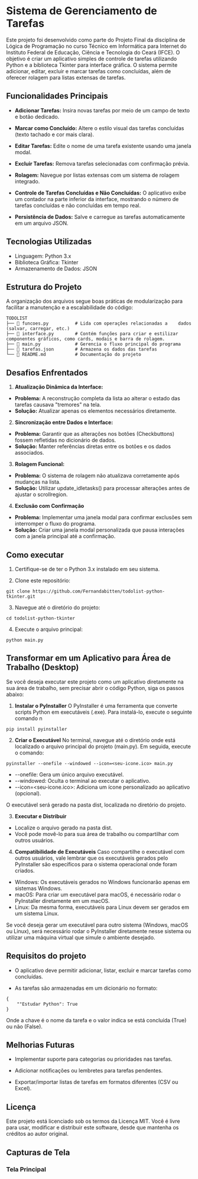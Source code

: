 # Sistema de Gerenciamento de Tarefas

Este projeto foi desenvolvido como parte do Projeto Final da disciplina de Lógica de Programação no curso Técnico em Informática para Internet do Instituto Federal de Educação, Ciência e Tecnologia do Ceará (IFCE).
O objetivo é criar um aplicativo simples de controle de tarefas utilizando Python e a biblioteca Tkinter para interface gráfica.
O sistema permite adicionar, editar, excluir e marcar tarefas como concluídas, além de oferecer rolagem para listas extensas de tarefas.

## Funcionalidades Principais

- **Adicionar Tarefas:**
  Insira novas tarefas por meio de um campo de texto e botão dedicado.

- **Marcar como Concluído:**
  Altere o estilo visual das tarefas concluídas (texto tachado e cor mais clara).

- **Editar Tarefas:**
  Edite o nome de uma tarefa existente usando uma janela modal.

- **Excluir Tarefas:**
  Remova tarefas selecionadas com confirmação prévia.

- **Rolagem:**
  Navegue por listas extensas com um sistema de rolagem integrado.

- **Controle de Tarefas Concluídas e Não Concluídas:**
  O aplicativo exibe um contador na parte inferior da interface, mostrando o número de tarefas concluídas e não concluídas em tempo real.

- **Persistência de Dados:**
  Salve e carregue as tarefas automaticamente em um arquivo JSON.

## Tecnologias Utilizadas

- Linguagem: Python 3.x
- Biblioteca Gráfica: Tkinter
- Armazenamento de Dados: JSON

## Estrutura do Projeto

A organização dos arquivos segue boas práticas de modularização para facilitar a manutenção e a escalabilidade do código:

```
TODOLIST
├── 📜 funcoes.py          # Lida com operações relacionadas a    dados (salvar, carregar, etc.)
├── 📜 interface.py        # Contém funções para criar e estilizar componentes gráficos, como cards, modais e barra de rolagem.
├── 📜 main.py             # Gerencia o fluxo principal do programa
├── 📜 tarefas.json        # Armazena os dados das tarefas
└── 📜 README.md           # Documentação do projeto
```

## Desafios Enfrentados

1. **Atualização Dinâmica da Interface:**

- **Problema:** A reconstrução completa da lista ao alterar o estado das tarefas causava "tremores" na tela.
- **Solução:** Atualizar apenas os elementos necessários diretamente.

2. **Sincronização entre Dados e Interface:**

- **Problema:** Garantir que as alterações nos botões (Checkbuttons) fossem refletidas no dicionário de dados.
- **Solução:** Manter referências diretas entre os botões e os dados associados.

3. **Rolagem Funcional:**

- **Problema:** O sistema de rolagem não atualizava corretamente após mudanças na lista.
- **Solução:** Utilizar update_idletasks() para processar alterações antes de ajustar o scrollregion.

4. **Exclusão com Confirmação**

- **Problema:** Implementar uma janela modal para confirmar exclusões sem interromper o fluxo do programa.
- **Solução:** Criar uma janela modal personalizada que pausa interações com a janela principal até a confirmação.

## Como executar

1. Certifique-se de ter o Python 3.x instalado em seu sistema.

2. Clone este repositório:

```
git clone https://github.com/Fernandabitten/todolist-python-tkinter.git
```

3. Navegue até o diretório do projeto:

```
cd todolist-python-tkinter
```

4. Execute o arquivo principal:

```
python main.py
```

## Transformar em um Aplicativo para Área de Trabalho (Desktop)

Se você deseja executar este projeto como um aplicativo diretamente na sua área de trabalho, sem precisar abrir o código Python, siga os passos abaixo:

1. **Instalar o PyInstaller**
   O PyInstaller é uma ferramenta que converte scripts Python em executáveis (.exe). Para instalá-lo, execute o seguinte comando n

```
pip install pyinstaller
```

2. **Criar o Executável**
   No terminal, navegue até o diretório onde está localizado o arquivo principal do projeto (main.py). Em seguida, execute o comando:

```
pyinstaller --onefile --windowed --icon=<seu-icone.ico> main.py
```

- --onefile: Gera um único arquivo executável.
- --windowed: Oculta o terminal ao executar o aplicativo.
- --icon=<seu-icone.ico>: Adiciona um ícone personalizado ao aplicativo (opcional).

O executável será gerado na pasta dist, localizada no diretório do projeto.

3. **Executar e Distribuir**

- Localize o arquivo gerado na pasta dist.
- Você pode movê-lo para sua área de trabalho ou compartilhar com outros usuários.

4. **Compatibilidade de Executáveis**
   Caso compartilhe o executável com outros usuários, vale lembrar que os executáveis gerados pelo PyInstaller são específicos para o sistema operacional onde foram criados.

- Windows: Os executáveis gerados no Windows funcionarão apenas em sistemas Windows.
- macOS: Para criar um executável para macOS, é necessário rodar o PyInstaller diretamente em um macOS.
- Linux: Da mesma forma, executáveis para Linux devem ser gerados em um sistema Linux.

Se você deseja gerar um executável para outro sistema (Windows, macOS ou Linux), será necessário rodar o PyInstaller diretamente nesse sistema ou utilizar uma máquina virtual que simule o ambiente desejado.

## Requisitos do projeto

- O aplicativo deve permitir adicionar, listar, excluir e marcar tarefas como concluídas.

- As tarefas são armazenadas em um dicionário no formato:

```
{
    ""Estudar Python": True
}
```

Onde a chave é o nome da tarefa e o valor indica se está concluída (True) ou não (False).

## Melhorias Futuras

- Implementar suporte para categorias ou prioridades nas tarefas.

- Adicionar notificações ou lembretes para tarefas pendentes.

- Exportar/importar listas de tarefas em formatos diferentes (CSV ou Excel).

## Licença

Este projeto está licenciado sob os termos da Licença MIT. Você é livre para usar, modificar e distribuir este software, desde que mantenha os créditos ao autor original.

## Capturas de Tela

### Tela Principal
